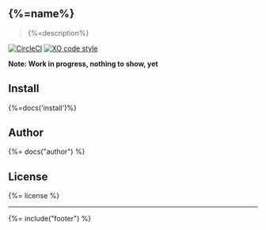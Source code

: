 ## {%=name%}
> {%=description%}

[![CircleCI](https://circleci.com/gh/sammler/strategy-github/tree/master.svg?style=svg)](https://circleci.com/gh/sammler/strategy-github/tree/master)
[![XO code style](https://img.shields.io/badge/code_style-XO--space-5ed9c7.svg)](https://github.com/sindresorhus/xo-space)

**Note: Work in progress, nothing to show, yet**

## Install
{%=docs('install')%}

## Author
{%= docs("author") %}

## License
{%= license %}

***

{%= include("footer") %}


